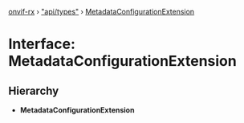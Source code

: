 [onvif-rx](../README.md) › ["api/types"](../modules/_api_types_.md) › [MetadataConfigurationExtension](_api_types_.metadataconfigurationextension.md)

# Interface: MetadataConfigurationExtension

## Hierarchy

* **MetadataConfigurationExtension**
